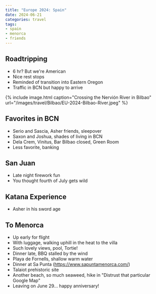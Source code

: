 ```yaml
---
title: "Europe 2024: Spain"
date: 2024-06-21
categories: travel
tags:
- spain
- menorca
- friends
---
```


## Roadtripping

* 6 hr? But we're American
* Nice rest stops
* Reminded of transition into Eastern Oregon
* Traffic in BCN but happy to arrive

{% include image.html
    caption="Crossing the Nervión River in Bilbao"
    url="/images/travel/Bilbao/EU-2024-Bilbao-River.jpeg"
%}

## Favorites in BCN

* Serio and Sascia, Asher friends, sleepover
* Saxon and Joshua, shades of living in BCN
* Dela Crem, Vinitus, Bar Bilbao closed, Green Room
* Less favorite, banking

## San Juan

* Late night firework fun
* You thought fourth of July gets wild

## Katana Experience

* Asher in his sword age

## To Menorca

* Up early for flight
* With luggage, walking uphill in the heat to the villa
* Such lovely views, pool, Tortie!
* Dinner late, BBQ stalled by the wind
* Playa de Fornells, shallow warm water
* Dinner at Sa Punta (https://www.sapuntamenorca.com/)
* Talaiot prehistoric site
* Another beach, so much seaweed, hike in "Distrust that particular Google Map"
* Leaving on June 29... happy anniversary!
